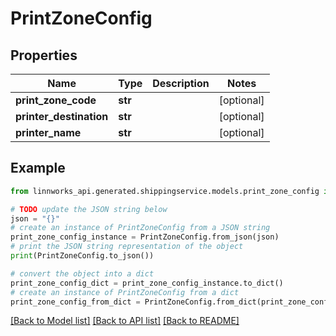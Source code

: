 # PrintZoneConfig


## Properties

Name | Type | Description | Notes
------------ | ------------- | ------------- | -------------
**print_zone_code** | **str** |  | [optional] 
**printer_destination** | **str** |  | [optional] 
**printer_name** | **str** |  | [optional] 

## Example

```python
from linnworks_api.generated.shippingservice.models.print_zone_config import PrintZoneConfig

# TODO update the JSON string below
json = "{}"
# create an instance of PrintZoneConfig from a JSON string
print_zone_config_instance = PrintZoneConfig.from_json(json)
# print the JSON string representation of the object
print(PrintZoneConfig.to_json())

# convert the object into a dict
print_zone_config_dict = print_zone_config_instance.to_dict()
# create an instance of PrintZoneConfig from a dict
print_zone_config_from_dict = PrintZoneConfig.from_dict(print_zone_config_dict)
```
[[Back to Model list]](../README.md#documentation-for-models) [[Back to API list]](../README.md#documentation-for-api-endpoints) [[Back to README]](../README.md)


